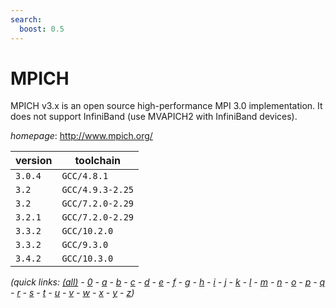 ```yaml
---
search:
  boost: 0.5
---
```

# MPICH

MPICH v3.x is an open source high-performance MPI 3.0 implementation. It does not support InfiniBand (use MVAPICH2 with InfiniBand devices).

*homepage*: <http://www.mpich.org/>

version | toolchain
--------|----------
``3.0.4`` | ``GCC/4.8.1``
``3.2`` | ``GCC/4.9.3-2.25``
``3.2`` | ``GCC/7.2.0-2.29``
``3.2.1`` | ``GCC/7.2.0-2.29``
``3.3.2`` | ``GCC/10.2.0``
``3.3.2`` | ``GCC/9.3.0``
``3.4.2`` | ``GCC/10.3.0``


*(quick links: [(all)](../index.md) - [0](../0/index.md) - [a](../a/index.md) - [b](../b/index.md) - [c](../c/index.md) - [d](../d/index.md) - [e](../e/index.md) - [f](../f/index.md) - [g](../g/index.md) - [h](../h/index.md) - [i](../i/index.md) - [j](../j/index.md) - [k](../k/index.md) - [l](../l/index.md) - [m](../m/index.md) - [n](../n/index.md) - [o](../o/index.md) - [p](../p/index.md) - [q](../q/index.md) - [r](../r/index.md) - [s](../s/index.md) - [t](../t/index.md) - [u](../u/index.md) - [v](../v/index.md) - [w](../w/index.md) - [x](../x/index.md) - [y](../y/index.md) - [z](../z/index.md))*

